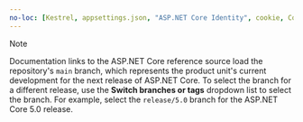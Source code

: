 ```yaml
---
no-loc: [Kestrel, appsettings.json, "ASP.NET Core Identity", cookie, Cookie, Blazor, "Blazor Server", "Blazor WebAssembly", "Identity", "Let's Encrypt", Razor, SignalR]
---
```

> [!NOTE]
> Documentation links to the ASP.NET Core reference source load the repository's `main` branch, which represents the product unit's current development for the next release of ASP.NET Core. To select the branch for a different release, use the **Switch branches or tags** dropdown list to select the branch. For example, select the `release/5.0` branch for the ASP.NET Core 5.0 release.
